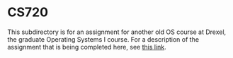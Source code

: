 # CS720

This subdirectory is for an assignment for another old OS course at Drexel, the graduate Operating
Systems I course. For a description of the assignment that is being completed here, see
[this link](https://www.cs.drexel.edu/~bmitchell/course/mcs720/Project2001.html).
